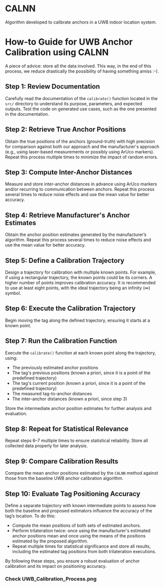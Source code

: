 # CALNN
Algorithm developed to calibrate anchors in a UWB indoor location system.


# How-to Guide for UWB Anchor Calibration using CALNN

A piece of advice: store all the data involved. This way, in the end of this process, we reduce drastically the possibility of having something amiss :-).


## Step 1: Review Documentation
Carefully read the documentation of the `calibrate()` function located in the `src/` directory to understand its purpose, parameters, and expected outputs. Test the code on generated use cases, such as the one presented in the documentation.

## Step 2: Retrieve True Anchor Positions
Obtain the true positions of the anchors (ground-truth) with high precision for comparison against both our approach and the manufacturer's approach (e.g., using laser-based measurements or possibly using ArUco markers). Repeat this process multiple times to minimize the impact of random errors.

## Step 3: Compute Inter-Anchor Distances
Measure and store inter-anchor distances in advance using ArUco markers and/or recurring to communication between anchors. Repeat this process several times to reduce noise effects and use the mean value for better accuracy.

## Step 4: Retrieve Manufacturer's Anchor Estimates
Obtain the anchor position estimates generated by the manufacturer’s algorithm. Repeat this process several times to reduce noise effects and use the mean value for better accuracy.


## Step 5: Define a Calibration Trajectory
Design a trajectory for calibration with multiple known points. For example, if using a rectangular trajectory, the known points could be its corners. A higher number of points improves calibration accuracy. It is recommended to use at least eight points, with the ideal trajectory being an infinity (∞) symbol.

## Step 6: Execute the Calibration Trajectory
Begin moving the tag along the defined trajectory, ensuring it starts at a known point.

## Step 7: Run the Calibration Function
Execute the `calibrate()` function at each known point along the trajectory, using:
- The previously estimated anchor positions
- The tag's previous positions (known a priori, since it is a point of the predefined trajectory)
- The tag's current position (known a priori, since it is a point of the predefined trajectory)
- The measured tag-to-anchor distances
- The inter-anchor distances (known a priori, since step 3)

Store the intermediate anchor position estimates for further analysis and evaluation.

## Step 8: Repeat for Statistical Relevance
Repeat steps 6–7 multiple times to ensure statistical reliability. Store all collected data properly for later analysis.

## Step 9: Compare Calibration Results
Compare the mean anchor positions estimated by the `CALNN` method against those from the baseline UWB anchor calibration algorithm.

## Step 10: Evaluate Tag Positioning Accuracy
Define a separate trajectory with known intermediate points to assess how both the baseline and proposed estimators influence the accuracy of the tag’s location. To do this:
- Compute the mean positions of both sets of estimated anchors.
- Perform trilateration twice: once using the manufacturer's estimated anchor positions mean and once using the means of the positions estimated by the proposed algorithm.
- Repeat multiple times for statistical significance and store all results, including the estimated tag positions from both trilateration executions.

By following these steps, you ensure a robust evaluation of anchor calibration and its impact on positioning accuracy.

### Check UWB_Calibration_Process.png

